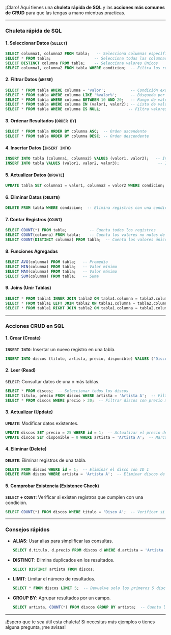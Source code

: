 ¡Claro! Aquí tienes una **chuleta rápida de SQL** y las **acciones más comunes de CRUD** para que las tengas a mano mientras practicas.

---

### **Chuleta rápida de SQL**

#### 1. **Seleccionar Datos (`SELECT`)**
```sql
SELECT columna1, columna2 FROM tabla;   -- Selecciona columnas específicas
SELECT * FROM tabla;                   -- Selecciona todas las columnas
SELECT DISTINCT columna FROM tabla;    -- Selecciona valores únicos
SELECT columna1, columna2 FROM tabla WHERE condicion;  -- Filtra los resultados
```

#### 2. **Filtrar Datos (`WHERE`)**
```sql
SELECT * FROM tabla WHERE columna = 'valor';           -- Condición exacta
SELECT * FROM tabla WHERE columna LIKE '%valor%';      -- Búsqueda por patrón (contiene "valor")
SELECT * FROM tabla WHERE columna BETWEEN 10 AND 20;   -- Rango de valores
SELECT * FROM tabla WHERE columna IN (valor1, valor2); -- Lista de valores
SELECT * FROM tabla WHERE columna IS NULL;            -- Filtra valores nulos
```

#### 3. **Ordenar Resultados (`ORDER BY`)**
```sql
SELECT * FROM tabla ORDER BY columna ASC;  -- Orden ascendente
SELECT * FROM tabla ORDER BY columna DESC; -- Orden descendente
```

#### 4. **Insertar Datos (`INSERT INTO`)**
```sql
INSERT INTO tabla (columna1, columna2) VALUES (valor1, valor2);   -- Inserta valores en columnas específicas
INSERT INTO tabla VALUES (valor1, valor2, valor3);                 -- Inserta valores en todas las columnas (si se corresponden)
```

#### 5. **Actualizar Datos (`UPDATE`)**
```sql
UPDATE tabla SET columna1 = valor1, columna2 = valor2 WHERE condicion;  -- Actualiza registros
```

#### 6. **Eliminar Datos (`DELETE`)**
```sql
DELETE FROM tabla WHERE condicion;  -- Elimina registros con una condición
```

#### 7. **Contar Registros (`COUNT`)**
```sql
SELECT COUNT(*) FROM tabla;          -- Cuenta todos los registros
SELECT COUNT(columna) FROM tabla;    -- Cuenta los valores no nulos de una columna
SELECT COUNT(DISTINCT columna) FROM tabla;  -- Cuenta los valores únicos
```

#### 8. **Funciones Agregadas**
```sql
SELECT AVG(columna) FROM tabla;   -- Promedio
SELECT MIN(columna) FROM tabla;   -- Valor mínimo
SELECT MAX(columna) FROM tabla;   -- Valor máximo
SELECT SUM(columna) FROM tabla;   -- Suma
```

#### 9. **Joins (Unir Tablas)**
```sql
SELECT * FROM tabla1 INNER JOIN tabla2 ON tabla1.columna = tabla2.columna;  -- Une dos tablas por una columna común
SELECT * FROM tabla1 LEFT JOIN tabla2 ON tabla1.columna = tabla2.columna;   -- Une y conserva todos los registros de la primera tabla
SELECT * FROM tabla1 RIGHT JOIN tabla2 ON tabla1.columna = tabla2.columna;  -- Une y conserva todos los registros de la segunda tabla
```

---

### **Acciones CRUD en SQL**

#### **1. Crear (Create)**

**`INSERT INTO`**: Insertar un nuevo registro en una tabla.

```sql
INSERT INTO discos (titulo, artista, precio, disponible) VALUES ('Disco A', 'Artista A', 19.99, 1);
```

#### **2. Leer (Read)**

**`SELECT`**: Consultar datos de una o más tablas.

```sql
SELECT * FROM discos;  -- Seleccionar todos los discos
SELECT titulo, precio FROM discos WHERE artista = 'Artista A';  -- Filtrar por artista
SELECT * FROM discos WHERE precio > 20;  -- Filtrar discos con precio mayor a 20
```

#### **3. Actualizar (Update)**

**`UPDATE`**: Modificar datos existentes.

```sql
UPDATE discos SET precio = 25 WHERE id = 1;  -- Actualizar el precio del disco con ID 1
UPDATE discos SET disponible = 0 WHERE artista = 'Artista A';  -- Marcar como no disponible los discos de un artista
```

#### **4. Eliminar (Delete)**

**`DELETE`**: Eliminar registros de una tabla.

```sql
DELETE FROM discos WHERE id = 1;  -- Eliminar el disco con ID 1
DELETE FROM discos WHERE artista = 'Artista A';  -- Eliminar discos de un artista específico
```

#### **5. Comprobar Existencia (Existence Check)**

**`SELECT` + `COUNT`**: Verificar si existen registros que cumplen con una condición.

```sql
SELECT COUNT(*) FROM discos WHERE titulo = 'Disco A';  -- Verificar si existe el disco 'Disco A'
```

---

### **Consejos rápidos**

- **ALIAS**: Usar alias para simplificar las consultas.
  ```sql
  SELECT d.titulo, d.precio FROM discos d WHERE d.artista = 'Artista A';
  ```

- **DISTINCT**: Elimina duplicados en los resultados.
  ```sql
  SELECT DISTINCT artista FROM discos;
  ```

- **LIMIT**: Limitar el número de resultados.
  ```sql
  SELECT * FROM discos LIMIT 5;  -- Devuelve solo los primeros 5 discos
  ```

- **GROUP BY**: Agrupar resultados por un campo.
  ```sql
  SELECT artista, COUNT(*) FROM discos GROUP BY artista;  -- Cuenta los discos por cada artista
  ```

---

¡Espero que te sea útil esta chuleta! Si necesitas más ejemplos o tienes alguna pregunta, ¡me avisas!
